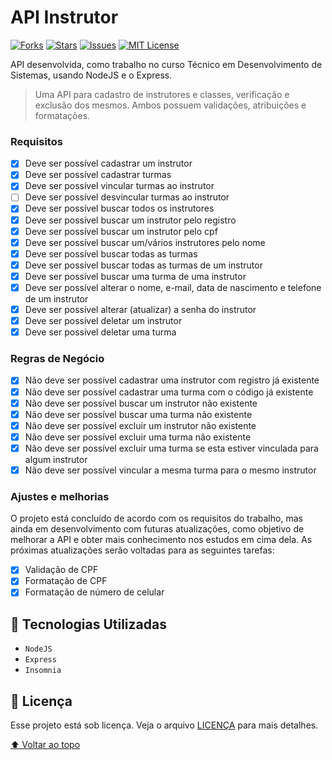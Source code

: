 # API Instrutor

[![Forks][forks-shield]][forks-url]
[![Stars][stars-shield]][stars-url]
[![Issues][issues-shield]][issues-url]
[![MIT License][license-shield]][license-url]

API desenvolvida, como trabalho no curso Técnico em Desenvolvimento de Sistemas, usando NodeJS e o Express.

> Uma API para cadastro de instrutores e classes, verificação e exclusão dos mesmos. Ambos possuem validações, atribuições e formatações.

### Requisitos

-   [x] Deve ser possível cadastrar um instrutor
-   [x] Deve ser possível cadastrar turmas
-   [x] Deve ser possível vincular turmas ao instrutor
-   [ ] Deve ser possível desvincular turmas ao instrutor
-   [x] Deve ser possível buscar todos os instrutores
-   [x] Deve ser possível buscar um instrutor pelo registro
-   [x] Deve ser possível buscar um instrutor pelo cpf
-   [x] Deve ser possível buscar um/vários instrutores pelo nome
-   [x] Deve ser possível buscar todas as turmas
-   [x] Deve ser possível buscar todas as turmas de um instrutor
-   [x] Deve ser possível buscar uma turma de uma instrutor
-   [x] Deve ser possível alterar o nome, e-mail, data de nascimento e telefone de um instrutor
-   [x] Deve ser possível alterar (atualizar) a senha do instrutor
-   [x] Deve ser possível deletar um instrutor
-   [x] Deve ser possível deletar uma turma

### Regras de Negócio

-   [x] Não deve ser possível cadastrar uma instrutor com registro já existente
-   [x] Não deve ser possível cadastrar uma turma com o código já existente
-   [x] Não deve ser possível buscar um instrutor não existente
-   [x] Não deve ser possível buscar uma turma não existente
-   [x] Não deve ser possível excluir um instrutor não existente
-   [x] Não deve ser possível excluir uma turma não existente
-   [x] Não deve ser possível excluir uma turma se esta estiver vinculada para algum instrutor
-   [x] Não deve ser possível vincular a mesma turma para o mesmo instrutor

### Ajustes e melhorias

O projeto está concluído de acordo com os requisitos do trabalho, mas ainda em desenvolvimento com futuras atualizações, como objetivo de melhorar a API e obter mais conhecimento nos estudos em cima dela. As próximas atualizações serão voltadas para as seguintes tarefas:

-   [x] Validação de CPF
-   [x] Formatação de CPF
-   [x] Formatação de número de celular

## 🚀 Tecnologias Utilizadas

-   `NodeJS`
-   `Express`
-   `Insomnia`

## 📝 Licença

Esse projeto está sob licença. Veja o arquivo [LICENÇA](LICENSE) para mais detalhes.

[⬆ Voltar ao topo](#)<br>

<!-- BADGE LINKS & IMAGES -->

[forks-shield]: https://img.shields.io/github/forks/thiagofqs/api_instrutor.svg?style=for-the-badge
[forks-url]: https://github.com/thiagofqs/api_instrutor/network/members
[stars-shield]: https://img.shields.io/github/stars/thiagofqs/api_instrutor.svg?style=for-the-badge
[stars-url]: https://github.com/thiagofqs/api_instrutor/stargazers
[issues-shield]: https://img.shields.io/github/issues/thiagofqs/api_instrutor.svg?style=for-the-badge
[issues-url]: https://github.com/thiagofqs/api_instrutor/issues
[license-shield]: https://img.shields.io/github/license/thiagofqs/api_instrutor.svg?style=for-the-badge
[license-url]: https://github.com/thiagofqs/api_instrutor/blob/main/LICENSE
